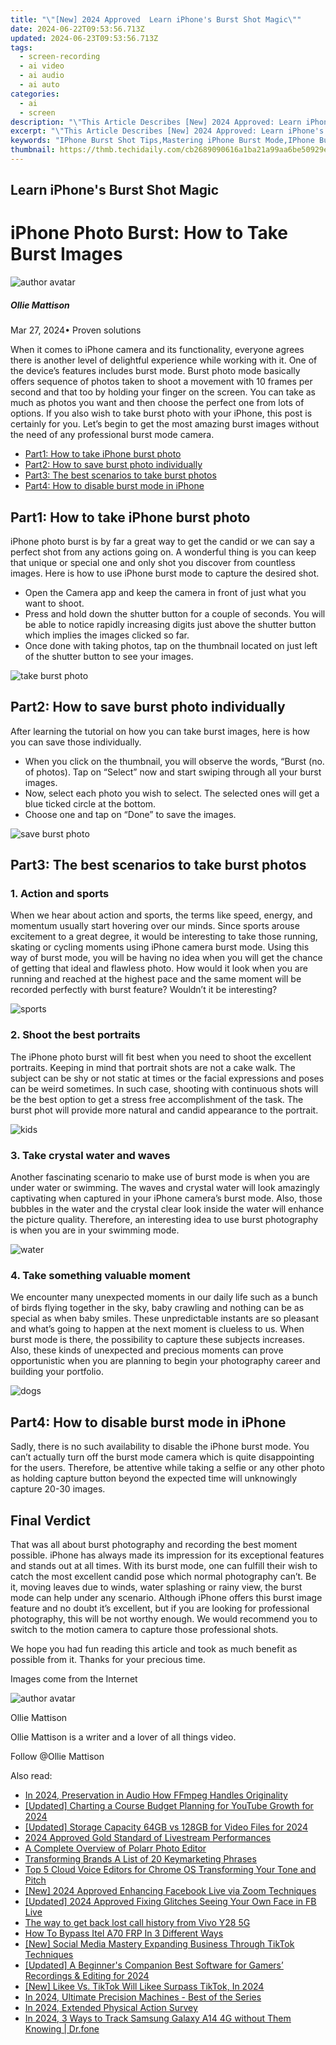```yaml
---
title: "\"[New] 2024 Approved  Learn iPhone's Burst Shot Magic\""
date: 2024-06-22T09:53:56.713Z
updated: 2024-06-23T09:53:56.713Z
tags: 
  - screen-recording
  - ai video
  - ai audio
  - ai auto
categories: 
  - ai
  - screen
description: "\"This Article Describes [New] 2024 Approved: Learn iPhone's Burst Shot Magic\""
excerpt: "\"This Article Describes [New] 2024 Approved: Learn iPhone's Burst Shot Magic\""
keywords: "IPhone Burst Shot Tips,Mastering iPhone Burst Mode,IPhone Burst Photography Technique,Quick iPhone Burst Shooting,Capturing Perfect iPhone Bursts,IPhone Burst Shot Guide,Explore iPhone Burst Features"
thumbnail: https://thmb.techidaily.com/cb2689090616a1ba21a99aa6be50929e603a0dc8061abd47262715b07e4d29cd.jpg
---
```


## Learn iPhone's Burst Shot Magic

# iPhone Photo Burst: How to Take Burst Images

![author avatar](https://images.wondershare.com/filmora/article-images/ollie-mattison.jpg)

##### Ollie Mattison

 Mar 27, 2024• Proven solutions

 When it comes to iPhone camera and its functionality, everyone agrees there is another level of delightful experience while working with it. One of the device’s features includes burst mode. Burst photo mode basically offers sequence of photos taken to shoot a movement with 10 frames per second and that too by holding your finger on the screen. You can take as much as photos you want and then choose the perfect one from lots of options. If you also wish to take burst photo with your iPhone, this post is certainly for you. Let’s begin to get the most amazing burst images without the need of any professional burst mode camera.

* [Part1: How to take iPhone burst photo](#part1)
* [Part2: How to save burst photo individually](#part2)
* [Part3: The best scenarios to take burst photos](#part3)
* [Part4: How to disable burst mode in iPhone](#part4)

## Part1: How to take iPhone burst photo

 iPhone photo burst is by far a great way to get the candid or we can say a perfect shot from any actions going on. A wonderful thing is you can keep that unique or special one and only shot you discover from countless images. Here is how to use iPhone burst mode to capture the desired shot.

* Open the Camera app and keep the camera in front of just what you want to shoot.
* Press and hold down the shutter button for a couple of seconds. You will be able to notice rapidly increasing digits just above the shutter button which implies the images clicked so far.
* Once done with taking photos, tap on the thumbnail located on just left of the shutter button to see your images.
  
![take burst photo](https://images.wondershare.com/filmora/press.png)

## Part2: How to save burst photo individually

 After learning the tutorial on how you can take burst images, here is how you can save those individually.

* When you click on the thumbnail, you will observe the words, “Burst (no. of photos). Tap on “Select” now and start swiping through all your burst images.
* Now, select each photo you wish to select. The selected ones will get a blue ticked circle at the bottom.
* Choose one and tap on “Done” to save the images.
  
![save burst photo](https://images.wondershare.com/filmora/save.png)

## Part3: The best scenarios to take burst photos

### 1\. Action and sports

 When we hear about action and sports, the terms like speed, energy, and momentum usually start hovering over our minds. Since sports arouse excitement to a great degree, it would be interesting to take those running, skating or cycling moments using iPhone camera burst mode. Using this way of burst mode, you will be having no idea when you will get the chance of getting that ideal and flawless photo. How would it look when you are running and reached at the highest pace and the same moment will be recorded perfectly with burst feature? Wouldn’t it be interesting?

![sports](https://images.wondershare.com/filmora/sports.jpg)

### 2\. Shoot the best portraits

 The iPhone photo burst will fit best when you need to shoot the excellent portraits. Keeping in mind that portrait shots are not a cake walk. The subject can be shy or not static at times or the facial expressions and poses can be weird sometimes. In such case, shooting with continuous shots will be the best option to get a stress free accomplishment of the task. The burst phot will provide more natural and candid appearance to the portrait.

![kids](https://images.wondershare.com/filmora/kids.jpg)

### 3\. Take crystal water and waves

 Another fascinating scenario to make use of burst mode is when you are under water or swimming. The waves and crystal water will look amazingly captivating when captured in your iPhone camera’s burst mode. Also, those bubbles in the water and the crystal clear look inside the water will enhance the picture quality. Therefore, an interesting idea to use burst photography is when you are in your swimming mode.

![water](https://images.wondershare.com/filmora/water.jpg)

### 4\. Take something valuable moment

 We encounter many unexpected moments in our daily life such as a bunch of birds flying together in the sky, baby crawling and nothing can be as special as when baby smiles. These unpredictable instants are so pleasant and what’s going to happen at the next moment is clueless to us. When burst mode is there, the possibility to capture these subjects increases. Also, these kinds of unexpected and precious moments can prove opportunistic when you are planning to begin your photography career and building your portfolio.

![dogs](https://images.wondershare.com/filmora/dogs.jpg)

## Part4: How to disable burst mode in iPhone

 Sadly, there is no such availability to disable the iPhone burst mode. You can’t actually turn off the burst mode camera which is quite disappointing for the users. Therefore, be attentive while taking a selfie or any other photo as holding capture button beyond the expected time will unknowingly capture 20-30 images.

## Final Verdict

 That was all about burst photography and recording the best moment possible. iPhone has always made its impression for its exceptional features and stands out at all times. With its burst mode, one can fulfill their wish to catch the most excellent candid pose which normal photography can’t. Be it, moving leaves due to winds, water splashing or rainy view, the burst mode can help under any scenario. Although iPhone offers this burst image feature and no doubt it’s excellent, but if you are looking for professional photography, this will be not worthy enough. We would recommend you to switch to the motion camera to capture those professional shots.

 We hope you had fun reading this article and took as much benefit as possible from it. Thanks for your precious time.

 Images come from the Internet

![author avatar](https://images.wondershare.com/filmora/article-images/ollie-mattison.jpg)

Ollie Mattison

Ollie Mattison is a writer and a lover of all things video.

Follow @Ollie Mattison


<ins class="adsbygoogle"
     style="display:block"
     data-ad-format="autorelaxed"
     data-ad-client="ca-pub-7571918770474297"
     data-ad-slot="1223367746"></ins>



<ins class="adsbygoogle"
     style="display:block"
     data-ad-client="ca-pub-7571918770474297"
     data-ad-slot="8358498916"
     data-ad-format="auto"
     data-full-width-responsive="true"></ins>


<span class="atpl-alsoreadstyle">Also read:</span>
<div><ul>
<li><a href="https://fox-info.techidaily.com/in-2024-preservation-in-audio-how-ffmpeg-handles-originality/"><u>In 2024, Preservation in Audio  How FFmpeg Handles Originality</u></a></li>
<li><a href="https://fox-info.techidaily.com/updated-charting-a-course-budget-planning-for-youtube-growth-for-2024/"><u>[Updated] Charting a Course  Budget Planning for YouTube Growth for 2024</u></a></li>
<li><a href="https://fox-info.techidaily.com/updated-storage-capacity-64gb-vs-128gb-for-video-files-for-2024/"><u>[Updated] Storage Capacity  64GB vs 128GB for Video Files for 2024</u></a></li>
<li><a href="https://fox-info.techidaily.com/2024-approved-gold-standard-of-livestream-performances/"><u>2024 Approved  Gold Standard of Livestream Performances</u></a></li>
<li><a href="https://fox-info.techidaily.com/a-complete-overview-of-polarr-photo-editor/"><u>A Complete Overview of Polarr Photo Editor</u></a></li>
<li><a href="https://fox-info.techidaily.com/transforming-brands-a-list-of-20-keymarketing-phrases/"><u>Transforming Brands  A List of 20 Keymarketing Phrases</u></a></li>
<li><a href="https://fox-info.techidaily.com/top-5-cloud-voice-editors-for-chrome-os-transforming-your-tone-and-pitch/"><u>Top 5 Cloud Voice Editors for Chrome OS  Transforming Your Tone and Pitch</u></a></li>
<li><a href="https://fox-info.techidaily.com/new-2024-approved-enhancing-facebook-live-via-zoom-techniques/"><u>[New] 2024 Approved  Enhancing Facebook Live via Zoom Techniques</u></a></li>
<li><a href="https://facebook-clips.techidaily.com/updated-2024-approved-fixing-glitches-seeing-your-own-face-in-fb-live/"><u>[Updated] 2024 Approved  Fixing Glitches  Seeing Your Own Face in FB Live</u></a></li>
<li><a href="https://techidaily.com/the-way-to-get-back-lost-call-history-from-vivo-y28-5g-by-fonelab-android-recover-call-logs/"><u>The way to get back lost call history from Vivo Y28 5G</u></a></li>
<li><a href="https://bypass-frp.techidaily.com/how-to-bypass-itel-a70-frp-in-3-different-ways-by-drfone-android/"><u>How To Bypass Itel A70 FRP In 3 Different Ways</u></a></li>
<li><a href="https://tiktok-video-files.techidaily.com/new-social-media-mastery-expanding-business-through-tiktok-techniques/"><u>[New] Social Media Mastery  Expanding Business Through TikTok Techniques</u></a></li>
<li><a href="https://desktop-recording.techidaily.com/updated-a-beginners-companion-best-software-for-gamers-recordings-and-editing-for-2024/"><u>[Updated] A Beginner's Companion  Best Software for Gamers’ Recordings & Editing for 2024</u></a></li>
<li><a href="https://tiktok-video-files.techidaily.com/1716484406043-new-likee-vs-tiktok-will-likee-surpass-tiktok-in-2024/"><u>[New] Likee Vs. TikTok  Will Likee Surpass TikTok, In 2024</u></a></li>
<li><a href="https://some-guidance.techidaily.com/in-2024-ultimate-precision-machines-best-of-the-series/"><u>In 2024, Ultimate Precision Machines - Best of the Series</u></a></li>
<li><a href="https://some-knowledge.techidaily.com/in-2024-extended-physical-action-survey/"><u>In 2024, Extended Physical Action Survey</u></a></li>
<li><a href="https://android-location-track.techidaily.com/in-2024-3-ways-to-track-samsung-galaxy-a14-4g-without-them-knowing-drfone-by-drfone-virtual-android/"><u>In 2024, 3 Ways to Track Samsung Galaxy A14 4G without Them Knowing | Dr.fone</u></a></li>
</ul></div>

